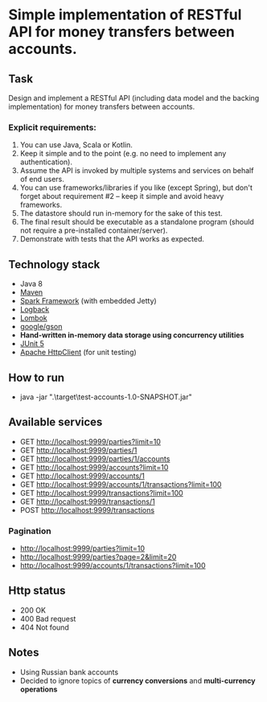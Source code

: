 # Simple implementation of RESTful API for money transfers between accounts.

## Task
Design and implement a RESTful API (including data model and the backing implementation) for money transfers between accounts.

### Explicit requirements:
1. You can use Java, Scala or Kotlin.
1. Keep it simple and to the point (e.g. no need to implement any authentication).
1. Assume the API is invoked by multiple systems and services on behalf of end users.
1. You can use frameworks/libraries if you like (except Spring), but don't forget about requirement #2 – keep it simple and avoid heavy frameworks.
1. The datastore should run in-memory for the sake of this test.
1. The final result should be executable as a standalone program (should not require a pre-installed container/server).
1. Demonstrate with tests that the API works as expected.

## Technology stack
- Java 8
- [Maven](https://maven.apache.org/)
- [Spark Framework](http://sparkjava.com) (with embedded Jetty)
- [Logback](https://logback.qos.ch)
- [Lombok](https://projectlombok.org)
- [google/gson](https://github.com/google/gson)
- **Hand-written in-memory data storage using concurrency utilities**
- [JUnit 5](https://junit.org/junit5/)
- [Apache HttpClient](https://hc.apache.org/index.html) (for unit testing)

## How to run
- java -jar ".\target\test-accounts-1.0-SNAPSHOT.jar"

## Available services
- GET [http://localhost:9999/parties?limit=10](http://localhost:9999/parties?limit=10)
- GET [http://localhost:9999/parties/1](http://localhost:9999/parties/1)
- GET [http://localhost:9999/parties/1/accounts](http://localhost:9999/parties/1/accounts)
- GET [http://localhost:9999/accounts?limit=10](http://localhost:9999/accounts?limit=10)
- GET [http://localhost:9999/accounts/1](http://localhost:9999/accounts/1)
- GET [http://localhost:9999/accounts/1/transactions?limit=100](http://localhost:9999/accounts/1/transactions?limit=100)
- GET [http://localhost:9999/transactions?limit=100](http://localhost:9999/transactions?limit=100)
- GET [http://localhost:9999/transactions/1](http://localhost:9999/transactions/1)
- POST [http://localhost:9999/transactions](http://localhost:9999/transactions)

### Pagination
- [http://localhost:9999/parties?limit=10](http://localhost:9999/parties?limit=10)
- [http://localhost:9999/parties?page=2&limit=20](http://localhost:9999/parties?page=2&limit=20)
- [http://localhost:9999/accounts/1/transactions?limit=100](http://localhost:9999/accounts/1/transactions?limit=100)

## Http status
- 200 OK
- 400 Bad request
- 404 Not found

## Notes
- Using Russian bank accounts
- Decided to ignore topics of **currency conversions** and **multi-currency operations**
